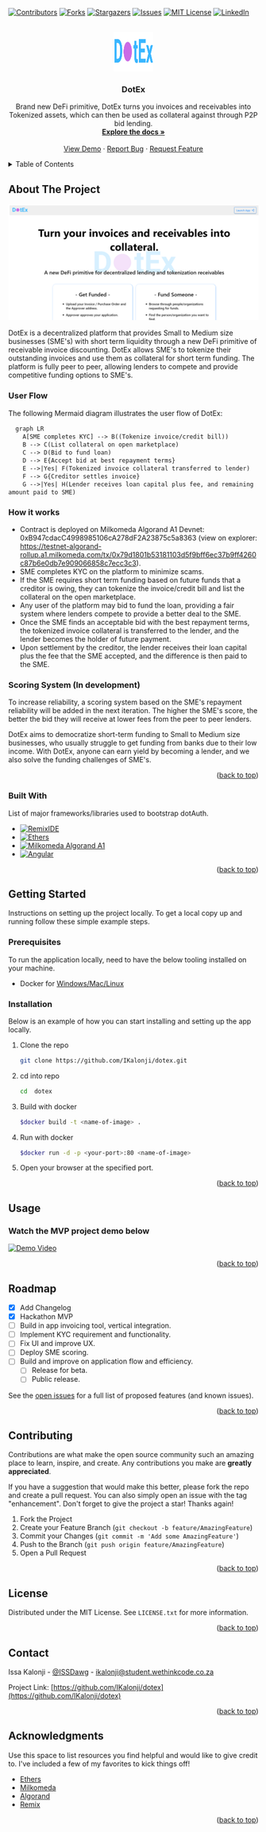 <a name="readme-top"></a>

[![Contributors][contributors-shield]][contributors-url]
[![Forks][forks-shield]][forks-url]
[![Stargazers][stars-shield]][stars-url]
[![Issues][issues-shield]][issues-url]
[![MIT License][license-shield]][license-url]
[![LinkedIn][linkedin-shield]][linkedin-url]



<!-- PROJECT LOGO -->
<br />
<div align="center">
  <a href="https://github.com/IKalonji/dotex">
    <img src="./Dotex/src/assets/dotex512x216.png" alt="Logo" width="80" height="80">
  </a>

  <h3 align="center">DotEx</h3>

  <p align="center">
    Brand new DeFi primitive, DotEx turns you invoices and receivables into Tokenized assets, which can then be used as collateral against through P2P bid lending.
    <br />
    <a href="https://github.com/IKalonji/dotex"><strong>Explore the docs »</strong></a>
    <br />
    <br />
    <a href="https://youtu.be/7IIiFi2edhI">View Demo</a>
    ·
    <a href="https://github.com/IKalonji/dotex/issues">Report Bug</a>
    ·
    <a href="https://github.com/IKalonji/dotex/issues">Request Feature</a>
  </p>
</div>



<!-- TABLE OF CONTENTS -->
<details>
  <summary>Table of Contents</summary>
  <ol>
    <li>
      <a href="#about-the-project">About The Project</a>
      <ul>
        <li><a href="#built-with">Built With</a></li>
      </ul>
    </li>
    <li>
      <a href="#getting-started">Getting Started</a>
      <ul>
        <li><a href="#prerequisites">Prerequisites</a></li>
        <li><a href="#installation">Installation</a></li>
      </ul>
    </li>
    <li><a href="#usage">Usage</a></li>
    <li><a href="#roadmap">Roadmap</a></li>
    <li><a href="#contributing">Contributing</a></li>
    <li><a href="#license">License</a></li>
    <li><a href="#contact">Contact</a></li>
    <li><a href="#acknowledgments">Acknowledgments</a></li>
  </ol>
</details>



<!-- ABOUT THE PROJECT -->
## About The Project

[![Product Name Screen Shot][product-screenshot]](./screenshots/home.png)

DotEx is a decentralized platform that provides Small to Medium size businesses (SME's) with short term liquidity through a new DeFi primitive of receivable invoice discounting. DotEx allows SME's to tokenize their outstanding invoices and use them as collateral for short term funding. The platform is fully peer to peer, allowing lenders to compete and provide competitive funding options to SME's.

### User Flow

The following Mermaid diagram illustrates the user flow of DotEx:

```mermaid
  graph LR
    A[SME completes KYC] --> B((Tokenize invoice/credit bill))
    B --> C(List collateral on open marketplace)
    C --> D(Bid to fund loan)
    D --> E{Accept bid at best repayment terms}
    E -->|Yes| F(Tokenized invoice collateral transferred to lender)
    F --> G{Creditor settles invoice}
    G -->|Yes| H(Lender receives loan capital plus fee, and remaining amount paid to SME)
```

### How it works
* Contract is deployed on Milkomeda Algorand A1 Devnet: 0xB947cdacC4998985106cA278dF2A23875c5a8363 (view on explorer: https://testnet-algorand-rollup.a1.milkomeda.com/tx/0x79d1801b53181103d5f9bff6ec37b9ff4260c87b6e0db7e909066858c7ecc3c3).
* SME completes KYC on the platform to minimize scams.
* If the SME requires short term funding based on future funds that a creditor is owing, they can tokenize the invoice/credit bill and list the collateral on the open marketplace.
* Any user of the platform may bid to fund the loan, providing a fair system where lenders compete to provide a better deal to the SME.
* Once the SME finds an acceptable bid with the best repayment terms, the tokenized invoice collateral is transferred to the lender, and the lender becomes the holder of future payment.
* Upon settlement by the creditor, the lender receives their loan capital plus the fee that the SME accepted, and the difference is then paid to the SME.

### Scoring System (In development)

To increase reliability, a scoring system based on the SME's repayment reliability will be added in the next iteration. The higher the SME's score, the better the bid they will receive at lower fees from the peer to peer lenders.

DotEx aims to democratize short-term funding to Small to Medium size businesses, who usually struggle to get funding from banks due to their low income. With DotEx, anyone can earn yield by becoming a lender, and we also solve the funding challenges of SME's.


<p align="right">(<a href="#readme-top">back to top</a>)</p>



### Built With

List of major frameworks/libraries used to bootstrap dotAuth.

* [![RemixIDE][remix.ethereum.org]][Remix-url]
* [![Ethers][Ethers.js]][Ethers-url]
* [![Milkomeda Algorand A1][milkomeda.com]][Milkomeda-url]
* [![Angular][Angular.io]][Angular-url]

<p align="right">(<a href="#readme-top">back to top</a>)</p>


## Getting Started

Instructions on setting up the project locally.
To get a local copy up and running follow these simple example steps.

### Prerequisites

To run the application locally, need to have the below tooling installed on your machine.

* Docker for [Windows/Mac/Linux](https://docs.docker.com/get-docker/)


### Installation

Below is an example of how you can start installing and setting up the app locally.

1. Clone the repo
   ```sh
   git clone https://github.com/IKalonji/dotex.git
   ```
3. cd into repo
   ```sh
   cd  dotex
   ```
4. Build with docker
   ```sh
   $docker build -t <name-of-image> .
   ```
5. Run with docker
   ```sh
   $docker run -d -p <your-port>:80 <name-of-image>
   ```
6. Open your browser at the specified port.

<p align="right">(<a href="#readme-top">back to top</a>)</p>


## Usage

### Watch the MVP project demo below

[![Demo Video](https://img.youtube.com/vi/7IIiFi2edhI/0.jpg)](https://youtu.be/7IIiFi2edhI)

<p align="right">(<a href="#readme-top">back to top</a>)</p>

## Roadmap

- [x] Add Changelog
- [x] Hackathon MVP
- [ ] Build in app invoicing tool, vertical integration.
- [ ] Implement KYC requirement and functionality.
- [ ] Fix UI and improve UX.
- [ ] Deploy SME scoring.
- [ ] Build and improve on application flow and efficiency.
    - [ ] Release for beta.
    - [ ] Public release.

See the [open issues](https://github.com/IKalonji/dotex/issues) for a full list of proposed features (and known issues).

<p align="right">(<a href="#readme-top">back to top</a>)</p>

## Contributing

Contributions are what make the open source community such an amazing place to learn, inspire, and create. Any contributions you make are **greatly appreciated**.

If you have a suggestion that would make this better, please fork the repo and create a pull request. You can also simply open an issue with the tag "enhancement".
Don't forget to give the project a star! Thanks again!

1. Fork the Project
2. Create your Feature Branch (`git checkout -b feature/AmazingFeature`)
3. Commit your Changes (`git commit -m 'Add some AmazingFeature'`)
4. Push to the Branch (`git push origin feature/AmazingFeature`)
5. Open a Pull Request

<p align="right">(<a href="#readme-top">back to top</a>)</p>



<!-- LICENSE -->
## License

Distributed under the MIT License. See `LICENSE.txt` for more information.

<p align="right">(<a href="#readme-top">back to top</a>)</p>



<!-- CONTACT -->
## Contact

Issa Kalonji - [@ISSDawg](https://twitter.com/ISSDawg) - ikalonji@student.wethinkcode.co.za

Project Link: [https://github.com/IKalonji/dotex](https://github.com/IKalonji/dotex)

<p align="right">(<a href="#readme-top">back to top</a>)</p>



<!-- ACKNOWLEDGMENTS -->
## Acknowledgments

Use this space to list resources you find helpful and would like to give credit to. I've included a few of my favorites to kick things off!

* [Ethers](https://docs.ethers.org/v6/)
* [Milkomeda](https://milkomeda.com/)
* [Algorand](https://www.algorand.foundation/)
* [Remix](https://remix.ethereum.org/)

<p align="right">(<a href="#readme-top">back to top</a>)</p>



<!-- MARKDOWN LINKS & IMAGES -->
<!-- https://www.markdownguide.org/basic-syntax/#reference-style-links -->
[contributors-shield]: https://img.shields.io/github/contributors/IKalonji/dotex.svg?style=for-the-badge
[contributors-url]: https://github.com/IKalonji/dotex/graphs/contributors
[forks-shield]: https://img.shields.io/github/forks/IKalonji/dotex.svg?style=for-the-badge
[forks-url]: https://github.com/IKalonji/dotex/network/members
[stars-shield]: https://img.shields.io/github/stars/IKalonji/dotex.svg?style=for-the-badge
[stars-url]: https://github.com/IKalonji/dotex/stargazers
[issues-shield]: https://img.shields.io/github/issuesIKalonji/dotex.svg?style=for-the-badge
[issues-url]: https://github.com/IKalonji/dotex/issues
[license-shield]: https://img.shields.io/github/license/IKalonji/dotex.svg?style=for-the-badge
[license-url]: https://github.com/IKalonji/dotex/blob/master/LICENSE.txt
[linkedin-shield]: https://img.shields.io/badge/-LinkedIn-black.svg?style=for-the-badge&logo=linkedin&colorB=555
[linkedin-url]: https://www.linkedin.com/in/issa-kalonji-b301851ba/
[product-screenshot]: screenshots/home.png
[Milkomeda-url]: https://milkomeda.com/
[Milkomeda.com]: https://img.shields.io/badge/Milkomeda-Algorand%20A1-000500?style=for-the-badge&logo=ethers&logoColor=blue
[remix.ethereum.org]: https://img.shields.io/badge/remix-000000?style=for-the-badge&logo=remixethereum&logoColor=white
[Remix-url]: https://remix.ethereum.org/
[Ethers.js]: https://img.shields.io/badge/Ethers.js-000500?style=for-the-badge&logo=ethers&logoColor=blue
[Ethers-url]: https://docs.ethers.org/v6/
[Angular.io]: https://img.shields.io/badge/Angular-DD0031?style=for-the-badge&logo=angular&logoColor=white
[Angular-url]: https://angular.io/ 
